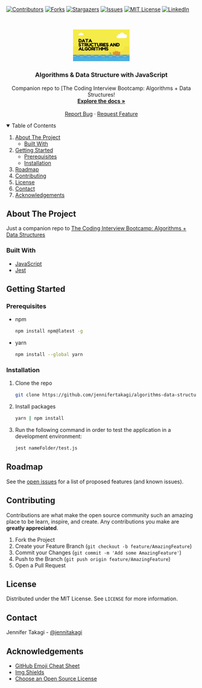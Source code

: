 <!-- Inspired by https://github.com/jennifertakagi/algorithms-data-structure -->

<!-- PROJECT SHIELDS -->
[![Contributors][contributors-shield]][contributors-url]
[![Forks][forks-shield]][forks-url]
[![Stargazers][stars-shield]][stars-url]
[![Issues][issues-shield]][issues-url]
[![MIT License][license-shield]][license-url]
[![LinkedIn][linkedin-shield]][linkedin-url]



<!-- PROJECT LOGO -->
<br />
<p align="center">
  <a href="https://github.com/jennifertakagi/algorithms-data-structure">
    <img src="docs/logo.jpg" alt="Logo" width="150">
  </a>

  <h3 align="center">Algorithms & Data Structure with JavaScript</h3>

  <p align="center">
    Companion repo to [The Coding Interview Bootcamp: Algorithms + Data Structures!
    <br />
    <a href="https://github.com/jennifertakagi/algorithms-data-structure"><strong>Explore the docs »</strong></a>
    <br />
    <br />
    <a href="https://github.com/jennifertakagi/algorithms-data-structure/issues">Report Bug</a>
    ·
    <a href="https://github.com/jennifertakagi/algorithms-data-structure/issues">Request Feature</a>
  </p>
</p>



<!-- TABLE OF CONTENTS -->
<details open="open">
  <summary>Table of Contents</summary>
  <ol>
    <li>
      <a href="#about-the-project">About The Project</a>
      <ul>
        <li><a href="#built-with">Built With</a></li>
      </ul>
    </li>
    <li>
      <a href="#getting-started">Getting Started</a>
      <ul>
        <li><a href="#prerequisites">Prerequisites</a></li>
        <li><a href="#installation">Installation</a></li>
      </ul>
    </li>
    <li><a href="#roadmap">Roadmap</a></li>
    <li><a href="#contributing">Contributing</a></li>
    <li><a href="#license">License</a></li>
    <li><a href="#contact">Contact</a></li>
    <li><a href="#acknowledgements">Acknowledgements</a></li>
  </ol>
</details>



<!-- ABOUT THE PROJECT -->
## About The Project

Just a companion repo to [The Coding Interview Bootcamp: Algorithms + Data Structures](https://www.udemy.com/course/coding-interview-bootcamp-algorithms-and-data-structure/)



### Built With

* [JavaScript](https://www.javascript.com/)
* [Jest](https://jestjs.io/)



<!-- GETTING STARTED -->
## Getting Started

### Prerequisites

* npm
  ```sh
  npm install npm@latest -g
  ```

* yarn
  ```sh
  npm install --global yarn
  ```

### Installation

1. Clone the repo
   ```sh
   git clone https://github.com/jennifertakagi/algorithms-data-structure.git
   ```
2. Install packages
   ```sh
   yarn | npm install
   ```
3. Run the following command in order to test the application in a development environment:
   ```sh
   jest nameFolder/test.js
   ```



<!-- ROADMAP -->
## Roadmap

See the [open issues](https://github.com/jennifertakagi/algorithms-data-structure/issues) for a list of proposed features (and known issues).



<!-- CONTRIBUTING -->
## Contributing

Contributions are what make the open source community such an amazing place to be learn, inspire, and create. Any contributions you make are **greatly appreciated**.

1. Fork the Project
2. Create your Feature Branch (`git checkout -b feature/AmazingFeature`)
3. Commit your Changes (`git commit -m 'Add some AmazingFeature'`)
4. Push to the Branch (`git push origin feature/AmazingFeature`)
5. Open a Pull Request



<!-- LICENSE -->
## License

Distributed under the MIT License. See `LICENSE` for more information.



<!-- CONTACT -->
## Contact

Jennifer Takagi - [@jennitakagi](https://twitter.com/jennitakagi)



<!-- ACKNOWLEDGEMENTS -->
## Acknowledgements
* [GitHub Emoji Cheat Sheet](https://www.webpagefx.com/tools/emoji-cheat-sheet)
* [Img Shields](https://shields.io)
* [Choose an Open Source License](https://choosealicense.com)



<!-- MARKDOWN LINKS & IMAGES -->
<!-- https://www.markdownguide.org/basic-syntax/#reference-style-links -->
[contributors-shield]: https://img.shields.io/github/contributors/jennifertakagi/algorithms-data-structure.svg?style=for-the-badge
[contributors-url]: https://github.com/jennifertakagi/algorithms-data-structure/graphs/contributors
[forks-shield]: https://img.shields.io/github/forks/jennifertakagi/algorithms-data-structure.svg?style=for-the-badge
[forks-url]: https://github.com/jennifertakagi/algorithms-data-structure/network/members
[stars-shield]: https://img.shields.io/github/stars/jennifertakagi/algorithms-data-structure.svg?style=for-the-badge
[stars-url]: https://github.com/jennifertakagi/algorithms-data-structure/stargazers
[issues-shield]: https://img.shields.io/github/issues/jennifertakagi/algorithms-data-structure.svg?style=for-the-badge
[issues-url]: https://github.com/jennifertakagi/algorithms-data-structure/issues
[license-shield]: https://img.shields.io/github/license/jennifertakagi/algorithms-data-structure.svg?style=for-the-badge
[license-url]: https://github.com/jennifertakagi/algorithms-data-structure/blob/master/LICENSE.txt
[linkedin-shield]: https://img.shields.io/badge/-LinkedIn-black.svg?style=for-the-badge&logo=linkedin&colorB=555
[linkedin-url]: https://linkedin.com/in/jennifertakagi
